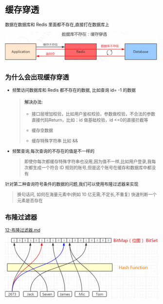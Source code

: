 # 缓存穿透

数据在数据库和 Redis 里面都不存在,直接打在数据库上

![image-20200730131825010](../../../assets/image-20200730131825010.png)

## 为什么会出现缓存穿透

- 频繁访问数据库和 Redis 都不存在的数据, 比如查询 id= -1 的数据

  > #### 解决办法:
  >
  > - 接口层增加校验，比如用户鉴权校验，参数做校验，不合法的参数直接代码Return，比如：id 做基础校验，id <=0的直接拦截等
  >
  > - 缓存空数据
  > - 缓存特殊字符串 比如 &&
  >

- 频繁查询,每次查询的不存在的值是不一样的

  > 即使你每次都缓存特殊字符串也没用,因为值不一样,比如用户登录,我每次都生成一个符合 ID 规则的账号,但是这个账号在缓存和数据库中都没有

针对第二种查询符号条件的数据的问题,我们可以使用布隆过滤器来实现

> 换句话问, 如何在海量元素中(例如 10 亿无需,不定长,不重复) 快速判断一个元素是否存在

## 布隆过滤器

 [12-布隆过滤器.md](../03-Redis的基本数据结构/12-布隆过滤器.md) 

![image-20200730132418369](../../../assets/image-20200730132418369.png)